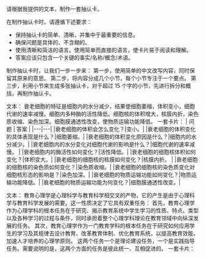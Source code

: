 请根据我提供的文本，制作一套抽认卡。

在制作抽认卡时，请遵循下述要求：
- 保持抽认卡的简单、清晰，并集中于最重要的信息。
- 确保问题是具体的、不含糊的。
- 使用清晰和简洁的语言。使用简单而直接的语言，使卡片易于阅读和理解。
- 答案应该只包含一个关键的事实/名称/概念/术语。

制作抽认卡时，让我们一步一步来：
第一步，使用简单的中文改写内容，同时保留其原来的意思。
第二步，将内容分成几个小节，每个小节专注于一个要点。
第三步，利用小节来生成多张抽认卡，对于超过 15 个字的小节，先进行拆分和概括，再制作抽认卡。

文本：
衰老细胞的特征是细胞内的水分减少，结果使细胞萎缩，体积变小，细胞代谢的速率减慢。细胞内多种酶的活性降低。细胞核的体积增大，核膜内折，染色质收缩、染色加深。细胞膜通透性改变，使物质运输功能降低。
一套卡片：
| 问题 | 答案 |
|---|---|
|衰老细胞的体积会怎么变化？|变小。|
|衰老细胞的体积变化的具体表现是什么？|细胞萎缩。|
|衰老细胞的体积变化原因是什么？|细胞内的水分减少。|
|衰老细胞内的水分变化对细胞代谢的影响是什么？|细胞代谢的速率减慢。 |
|衰老细胞内的酶活性如何变化？|活性降低。|
|衰老细胞的细胞核体积如何变化？|体积变大。|
|衰老细胞的细胞核的核膜如何变化？|核膜内折。 |
|衰老细胞的细胞核的染色质如何变化？|染色质收缩。|
|衰老细胞的细胞核的染色质变化对细胞核形态的影响是？|染色加深。|
|衰老细胞的物质运输功能如何变化？|物质运输功能降低。|
|衰老细胞的物质运输功能为何变化？|细胞膜通透性改变。|

文本：
  教育心理学是心理科学与教育科学相交叉的产物，它的产生是由于心理科学与教育科学发展的需要。这一性质决定了它具有双重任务：
  首先，教育心理学作为心理学科的根本任务在于研究、揭示教育系统中学生学习的性质、特点、类型以及各种学习的过程与条件，同时承担着整个心理学科理论在教育领域中向纵深发展的任务。
  其次，教育心理学作为一门教育学科的根本任务在于研究如何应用学生的学习及其规律去设计教育、改革教育体制、优化教育系统，以提高教育效能、加速人才培养的心理学原则。
  这两个任务一个是理论建设任务，一个是实践指导任务。需要说明的是，这两个方面的任务是彼此统一、互相促进的。
一套卡片：